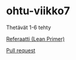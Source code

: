 # ohtu-viikko7

Thetävät 1-6 tehty

[Referaatti (Lean Primer)](https://raw.githubusercontent.com/Craetion5/ohtu-viikko7/master/Lean%20Primer%20referaatti)

[Pull request](https://github.com/juhamyllari/make-your-mark/pull/7)
